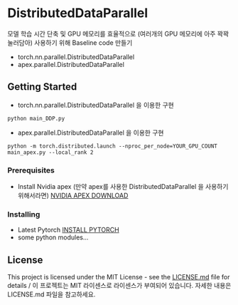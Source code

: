 # DistributedDataParallel
모델 학습 시간 단축 및 GPU 메모리를 효율적으로 (여러개의 GPU 메모리에 아주 꽉꽉 눌러담아) 사용하기 위해 Baseline code 만들기 
- torch.nn.parallel.DistributedDataParallel
- apex.parallel.DistributedDataParallel

## Getting Started
- torch.nn.parallel.DistributedDataParallel 을 이용한 구현 
```angular2html
python main_DDP.py
```
- apex.parallel.DistributedDataParallel 을 이용한 구현 
```
python -m torch.distributed.launch --nproc_per_node=YOUR_GPU_COUNT main_apex.py --local_rank 2
```

### Prerequisites
- Install Nvidia apex (만약 apex를 사용한 DistributedDataParallel 을 사용하기 위해서라면) [NVIDIA APEX DOWNLOAD](https://github.com/NVIDIA/apex)


### Installing

- Latest Pytorch [INSTALL PYTORCH](https://pytorch.org/get-started/locally/)
- some python modules...

## License
This project is licensed under the MIT License - see the [LICENSE.md](https://gist.github.com/PurpleBooth/LICENSE.md) file for details / 이 프로젝트는 MIT 라이센스로 라이센스가 부여되어 있습니다. 자세한 내용은 LICENSE.md 파일을 참고하세요.
